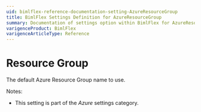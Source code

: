 ```yaml
---
uid: bimlflex-reference-documentation-setting-AzureResourceGroup
title: BimlFlex Settings Definition for AzureResourceGroup
summary: Documentation of settings option within BimlFlex for AzureResourceGroup
varigenceProduct: BimlFlex
varigenceArticleType: Reference
---
```


# Resource Group

The default Azure Resource Group name to use.

Notes:

* This setting is part of the *Azure* settings category.

